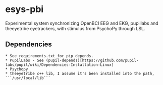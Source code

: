 # esys-pbi
Experimental system synchronizing OpenBCI EEG and EKG, pupillabs and theeyetribe eyetrackers, with stimulus from PsychoPy through LSL.

## Dependencies
    * See requirements.txt for pip depends.
    * PupilLabs - See (pupil-depends)[https://github.com/pupil-labs/pupil/wiki/Dependencies-Installation-Linux]
    * Psychopy
    * theeyetribe c++ lib, I assume it's been installed into the path, 
    ```/usr/local/lib```

